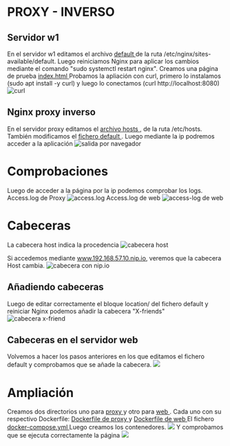 # PROXY - INVERSO
## Servidor w1
En el servidor w1 editamos el archivo <a href="/proxy-inverso/w1/default"> default </a> de la ruta /etc/nginx/sites-available/default.
Luego reiniciamos Nginx para aplicar los cambios mediante el comando "sudo systemctl restart nginx".
Creamos una página de prueba <a href="/proxy-inverso/w1/index.html"> index.html </a>
Probamos la apliación con curl, primero lo instalamos (sudo apt install -y curl) y luego lo conectamos (curl http://localhost:8080)
<img src="/proxy-inverso/w1/img/curl.png" alt="curl">

## Nginx proxy inverso 
En el servidor proxy editamos el <a href="/proxy-inverso/proxy/hosts"> archivo hosts </a>, de la ruta  /etc/hosts. También modificamos el <a href="/proxy-inverso/proxy/default"> fichero default </a> . Luego mediante la ip podremos acceder a la aplicación
<img src="/proxy-inverso/proxy/navegador.png" alt="salida por navegador">

# Comprobaciones
Luego de acceder a la página por la ip podemos comprobar los logs.
Access.log de Proxy
<img src="/proxy-inverso/proxy/access-log.png" alt="access.log">
Access.log de web
<img src="/proxy-inverso/w1/img/access-log.png" alt="access-log de web">

# Cabeceras
La cabecera host indica la procedencia 
<img src="/proxy-inverso/w1/img/cabecera-hosts.png" alt="cabecera host">

Si accedemos mediante www.192.168.57.10.nip.io, veremos que la cabecera Host cambia. 
<img src="/proxy-inverso/w1/img/host-no-ip.png" alt="cabecera con nip.io">

## Añadiendo cabeceras
Luego de editar correctamente el bloque location/ del fichero default y reiniciar Nginx podemos añadir la cabecera "X-friends"
<img src="/proxy-inverso/proxy/cabecera-x-friend.png" alt="cabecera x-friend">

## Cabeceras en el servidor web
Volvemos a hacer los pasos anteriores en los que editamos el fichero default y comprobamos que se añade la cabecera.
<img src="/proxy-inverso/w1/img/2da-cabecera-host.png">


# Ampliación
Creamos dos directorios uno para <a href="/proxy-inverso/docker-proxy/proxy/"> proxy </a> y otro para <a href="/proxy-inverso/docker-proxy/web/"> web </a>.
Cada uno con su respectivo Dockerfile: <a href="/proxy-inverso/docker-proxy/proxy/Dockerfile" > Dockerfile de proxy </a> y <a href="/proxy-inverso/docker-proxy/web/Dockerfile" > Dockerfile de web </a> 
El fichero <a href="/proxy-inverso/docker-proxy/docker-compose.yml"> docker-compose.yml </a>
Luego creamos los contenedores.
<img src="/proxy-inverso/docker-proxy/docker-up.png">
Y comprobamos que se ejecuta correctamente la página 
<img src="/proxy-inverso/docker-proxy/ejecucion.png">
